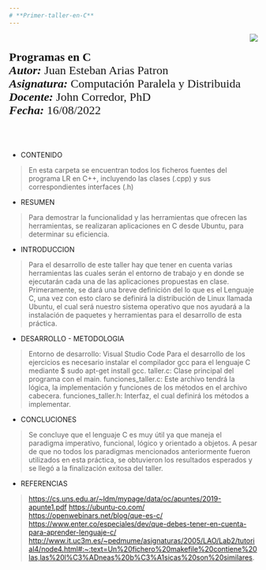 ```yaml
---
# **Primer-taller-en-C**
---
```

<div> 
<img src="https://res-5.cloudinary.com/crunchbase-production/image/upload/c_lpad,h_256,w_256,f_auto,q_auto:eco/v1455514364/pim02bzqvgz0hibsra41.png" align="right"><br><br><FONT FACE="times new roman" SIZE=5>
<b>Programas en C </b> <br>
<i><b>Autor:</b></i> Juan Esteban Arias Patron <br>
<i><b>Asignatura:</b></i> Computación Paralela y Distribuida <br>
<i><b>Docente:</b></i> John Corredor, PhD <br>
 <i><b>Fecha:</b></i> 16/08/2022
<br><br><br>
</FONT>
</div>

*   CONTENIDO
> En esta carpeta se encuentran todos los ficheros fuentes del programa LR en C++, incluyendo las clases (.cpp) y sus correspondientes interfaces (.h)  


*   RESUMEN
> Para demostrar la funcionalidad y las herramientas que ofrecen las herramientas, se realizaran aplicaciones en C desde Ubuntu, para determinar su eficiencia.

*   INTRODUCCION
> Para el desarrollo de este taller hay que tener en cuenta varias herramientas las cuales serán el entorno de trabajo y en donde se ejecutarán cada una de las aplicaciones propuestas en clase. Primeramente, se dará una breve definición del lo que es el Lenguaje C, una vez con esto claro se definirá la distribución de Linux llamada Ubuntu, el cual será nuestro sistema operativo que nos ayudará a la instalación de paquetes y herramientas para el desarrollo de esta práctica. 

*   DESARROLLO - METODOLOGIA
> Entorno de desarrollo: Visual Studio Code
> Para el desarrollo de los ejercicios es necesario instalar el compilador gcc para el lenguaje C mediante $ sudo apt-get install gcc. 
> taller.c: Clase principal del programa con el main. 
> funciones_taller.c: Este archivo tendrá la lógica, la implementación y funciones de los métodos en el archivo cabecera. 
> funciones_taller.h: Interfaz, el cual definirá los métodos a implementar. 


*   CONCLUCIONES
> Se concluye que el lenguaje C es muy útil ya que maneja el paradigma imperativo, funcional, lógico y orientado a objetos. A pesar de que no todos los paradigmas mencionados anteriormente fueron utilizados en esta práctica, se obtuvieron los resultados esperados y se llegó a la finalización exitosa del taller. 

*   REFERENCIAS
> https://cs.uns.edu.ar/~ldm/mypage/data/oc/apuntes/2019-apunte1.pdf 
> https://ubuntu-co.com/ 
> https://openwebinars.net/blog/que-es-c/ 
> https://www.enter.co/especiales/dev/que-debes-tener-en-cuenta-para-aprender-lenguaje-c/
>http://www.it.uc3m.es/~pedmume/asignaturas/2005/LAO/Lab2/tutorial4/node4.html#:~:text=Un%20fichero%20makefile%20contiene%20las,las%20l%C3%ADneas%20b%C3%A1sicas%20son%20similares. 
